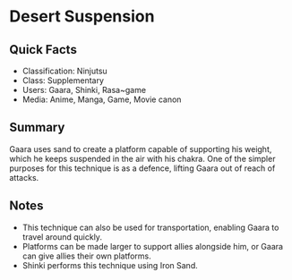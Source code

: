 # Desert Suspension

## Quick Facts
- Classification: Ninjutsu
- Class: Supplementary
- Users: Gaara, Shinki, Rasa~game
- Media: Anime, Manga, Game, Movie canon

## Summary
Gaara uses sand to create a platform capable of supporting his weight, which he keeps suspended in the air with his chakra. One of the simpler purposes for this technique is as a defence, lifting Gaara out of reach of attacks.

## Notes
- This technique can also be used for transportation, enabling Gaara to travel around quickly.
- Platforms can be made larger to support allies alongside him, or Gaara can give allies their own platforms.
- Shinki performs this technique using Iron Sand.

